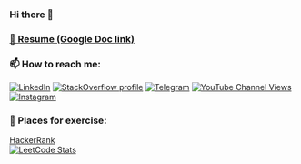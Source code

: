 ### Hi there 👋

### <a href="https://docs.google.com/document/d/19W0rGvzkZEzHNFFNjD_tDxCzzpNnHh4xmTiTQz0plxg/edit?usp=sharing" target="_blank">📝 Resume (Google Doc link)</a>

### 📫 How to reach me:
[![LinkedIn](https://img.shields.io/badge/LinkedIn-profile-%230e76a8?style=flat&logo=linkedin)](https://www.linkedin.com/in/dmitrii-podlesnykh)
[![StackOverflow profile](https://img.shields.io/badge/StackOverflow-profile-%232CA5E0?style=flat)](https://stackoverflow.com/users/6460906/dmitrii-podlesnykh)
[![Telegram](https://img.shields.io/badge/Telegram-ping-%232CA5E0?style=flat&logo=telegram)](https://t.me/DmitriiPodlesnykh)
[![YouTube Channel Views](https://img.shields.io/youtube/channel/views/UC4eAGA-fuOl0a5LIz1m1qYA)](https://www.youtube.com/channel/UC4eAGA-fuOl0a5LIz1m1qYA)
[![Instagram](https://img.shields.io/badge/Instagram-account-%232CA5E0?style=flat)](https://www.instagram.com/d.podlesnykh/)


### 🌱 Places for exercise:
[HackerRank](https://www.hackerrank.com/d_podlesnykh)
<br/>[![LeetCode Stats][1]][profile-link]

[1]: https://leetcard.jacoblin.cool/DmitriiPodlesnykh?theme=unicorn&font=Itim
[profile-link]: https://leetcode.com/DmitriiPodlesnykh/
<!--
**DmitriiPodlesnykh/DmitriiPodlesnykh** is a ✨ _special_ ✨ repository because its `README.md` (this file) appears on your GitHub profile.

Here are some ideas to get you started:

- 🔭 I’m currently working on ...
- 🌱 I’m currently learning ...
- 👯 I’m looking to collaborate on ...
- 🤔 I’m looking for help with ...
- 💬 Ask me about ...
- 📫 How to reach me: ...
- 😄 Pronouns: ...
- ⚡ Fun fact: ...
-->
